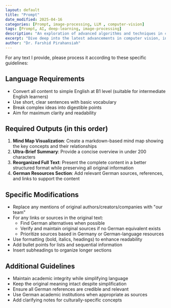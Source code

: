 ```yaml
---
layout: default
title: "Prompt"
date_modified: 2025-04-16
categories: [Prompt, image-processing, LLM , computer-vision]
tags: [Prompt, AI, deep-learning, image-processing]
description: "An exploration of advanced algorithms and techniques in computer vision, ML, DL, LLM, LLMOPs, DevOps."
excerpt: "Dive deep into the latest advancements in computer vision, including deep learning methodologies and real-time image processing."
author: "Dr. Farshid Pirahansiah"
---
```


For any text I provide, please process it according to these specific guidelines:

## Language Requirements
* Convert all content to simple English at B1 level (suitable for intermediate English learners)
* Use short, clear sentences with basic vocabulary
* Break complex ideas into digestible points
* Aim for maximum clarity and readability

## Required Outputs (in this order)
1. **Mind Map Visualization**: Create a markdown-based mind map showing the key concepts and their relationships
2. **Ultra-Brief Summary**: Provide a concise overview in under 200 characters
3. **Reorganized Full Text**: Present the complete content in a better structured format while preserving all original information
4. **German Resources Section**: Add relevant German sources, references, and links to support the content

## Specific Modifications
* Replace any mentions of original authors/creators/companies with "our team"
* For any links or sources in the original text:
  - Find German alternatives when possible
  - Verify and maintain original sources if no German equivalent exists
  - Prioritize sources based in Germany or German-language resources
* Use formatting (bold, italics, headings) to enhance readability
* Add bullet points for lists and sequential information
* Insert subheadings to organize longer sections

## Additional Guidelines
* Maintain academic integrity while simplifying language
* Keep the original meaning intact despite simplification
* Ensure all German references are credible and relevant
* Use German academic institutions when appropriate as sources
* Add clarifying notes for culturally-specific concepts